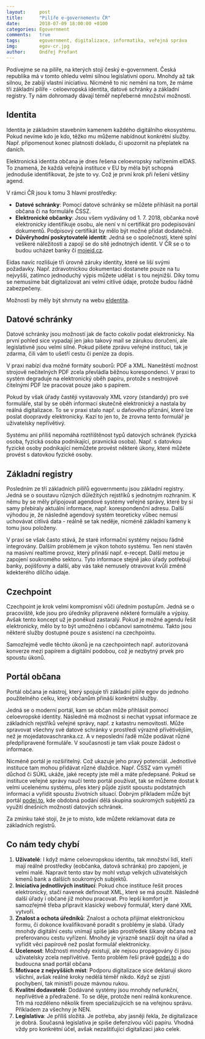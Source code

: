 ```yaml
---
layout:     post
title:      "Pilíře e-governementu ČR"
date:       2018-07-09 18:00:00 +0100
categories: Egovernment
comments:   true
tags:       egovernment, digitalizace, informatika, veřejná správa
img:        egov-cr.jpg
author:     Ondřej Profant
---
```


Podívejme se na pilíře, na kterých stojí český e-government. Česká republika má v tomto ohledu velmi silnou legislativní oporu. Mnohdy až tak silnou, že zabíjí vlastní iniciativu. Nicméně to nic nemění na tom, že máme tři základní pilíře - celoevropská identita, datové schránky a základní registry. Ty nám dohromady dávají téměř nepřeberné množství možností.

<!--more-->

## Identita

Identita je základním stavebním kamenem každého digitálního ekosystému. Pokud nevíme kdo je kdo, těžko mu můžeme nabídnout konkrétní služby. Např. připomenout konec platnosti dokladu, či upozornit na přeplatek na daních.

Elektronická identita občana je dnes řešena celoevropsky nařízením eIDAS. To znamená, že každá veřejná instituce v EU by měla být schopná jednoduše identifikovat, že jste to vy. Což je první krok při řešení většiny agend.

V rámci ČR jsou k tomu 3 hlavní prostředky:
* **Datové schránky**: Pomocí datové schránky se můžete přihlásit na portál občana či na formuláře ČSSZ.
* **Elektronické občanky**: Jsou všem vydávány od 1. 7. 2018, občanka nově elektronicky identifikuje osobu, ale není v ní certifikát pro podepisování dokumentů. Podpisový certifikát by mělo být možné přidat dodatečně.
* **Důvěryhodní poskytovatelé identit**: Jedná se o společnosti, které splní veškeré náležitosti a zapojí se do sítě jednotných identit. V ČR se o to budou ucházet banky či [mojeid.cz](https://www.mojeid.cz/).

Eidas navíc rozlišuje tři úrovně záruky identity, které se liší svými požadavky. Např. zdravotnickou dokumentaci dostanete pouze na tu nejvyšší, zatímco jednoduchý výpis můžete udělat i s tou nejnižší. Díky tomu se nemusíme bát digitalizovat ani velmi citlivé údaje, protože budou řádně zabezpečeny. 

Možnosti by měly být shrnuty na webu [eIdentita](https://www.eidentita.cz).

## Datové schránky

Datové schránky jsou možností jak de facto cokoliv podat elektronicky. Na první pohled sice vypadají jen jako takový mail se zárukou doručení, ale legislativně jsou velmi silné. Pokud píšete zprávu veřejné instituci, tak je zdarma, čili vám to ušetří cestu či peníze za dopis.

V praxi nabízí dva možné formáty souborů: PDF a XML. Naneštěstí možnost strojově nečitelných PDF zcela převládla běžnou korespondenci. V praxi to systém degraduje na elektronický oběh papíru, protože s nestrojově čitelnými PDF lze pracovat pouze jako s papírem.

Pokud by však úřady častěji vystavovaly XML vzory (standardy) pro své formuláře, stal by se oběh informací skutečně elektronický a nastala by reálná digitalizace. To se v praxi stalo např. u daňového přiznání, které lze poslat doopravdy elektronicky. Kazí to jen to, že zrovna tento formulář je uživatelsky nepřívětivý.

Systému ani příliš nepomáhá roztříštěnost typů datových schránek (fyzická osoba, fyzická osoba podnikající, pravnická osoba). Např. s datovkou fyzické osoby podnikající nemůžete provést některé úkony, které můžete provést s datovkou fyzické osoby.

## Základní registry

Posledním ze tří základních pilířů egovernmentu jsou základní registry. Jedná se o soustavu různých důležitých rejstříků s jednotným rozhraním. K němu by se měly připojovat agendové systémy veřejné správy, které by si samy přebíraly aktuální informace, např. korespondenční adresu. Další výhodou je, že následně agendový systém teoreticky vůbec nemusí uchovávat citlivá data - reálně se tak neděje, nicméně základní kameny k tomu jsou položeny.

V praxi se však často stává, že staré informační systémy nejsou řádně integrovány. Dalším problémem je výkon tohoto systému. Ten není stavěn na masivní realtime provoz, který přináší např. e-recept.
Další metou je zapojení soukromého sektoru. Tyto informace stejně jako úřady potřebují banky, pojišťovny a další, aby vás také nemusely otravovat kvůli změně kdekterého dílčího údaje.

## Czechpoint

Czechpoint je krok velmi kompromisní vůči úředním postupům. Jedná se o pracoviště, kde jsou pro úředníky připravené některé formuláře a výpisy. Avšak tento koncept už je poněkud zastaralý. Pokud je možné agendu řešit elektronicky, mělo by to být umožněno i občanovi samotnému. Takto jsou některé služby dostupné pouze s asistencí na czechpointu.

Samozřejmě vedle těchto úkonů je na czechpointech např. autorizovaná konverze mezi papírem a digitální podobou, což je nezbytný prvek pro spoustu úkonů.

## Portál občana

Portál občana je nástroj, který spojuje tři základní pilíře egov do jednoho použitelného celku, který občanům přináší konkrétní služby.

Jedná se o moderní portál, kam se občan může přihlásit pomocí celoevropské identity. Následně má možnost si nechat vypsat informace ze základních rejstříků veřejné správy, např. z katastru nemovitostí. Může spravovat všechny své datové schránky v prostředí výrazně přívětivějším, než je mojedatovaschranka.cz. A v neposlední řadě může podávat různé předpřipravené formuláře. V současnosti je tam však pouze žádost o informace.

Nicméně portál je rozšiřitelný. Což ukazuje jeho pravý potenciál. Jednotlivé instituce tam mohou přidávat různé dlaždice. Např. ČSSZ vám vyměří důchod či SÚKL ukáže, jaké recepty jste měl a máte předepsané. 
Pokud se instituce veřejné správy naučí tento portál používat, tak se můžeme dostat k velmi ucelenému systému, přes který půjde zjistit spoustu podstatných informací a vyřídit spoustu životních situací. Dobrým příkladem může být portál [podej.to](https://podejto.cz/), kde obdobná podání dělá skupina soukromých subjektů za využití dnešních možností datových schránek.

Za zmínku také stojí, že je to místo, kde můžete reklamovat data ze základních registrů.

## Co nám tedy chybí

1. **Uživatelé**: I když máme celoevropskou identitu, tak množství lidí, kteří mají reálné prostředky (eobčanka, datová schránka) pro zapojení, je velmi malé. Napravit tento stav by mohl vstup velkých uživatelských kmenů bank a dalších soukromých subjektů.
2. **Iniciativa jednotlivých institucí**: Pokud chce instituce řešit proces elektronicky, stačí navenek definovat XML, které se má použít. Následně další úřady i občané již mohou pracovat. Pro lepší komfort je samozřejmě třeba připravit klasický webový formulář, který dané XML vytvoří.
3. **Znalost a ochota úředníků**: Znalost a ochota přijímat elektronickou formu, či dokonce kvalifikovaně poradit s problémy je slabá. Úřady mnohdy digitální cestu vnímají spíše jako prostředek šikany občana než preferovanou cestu vyřízení. Mnohdy je výrazně snazší dojít na úřad a vyřídit věci papírově než poslat formulář elektronicky.
4. **Ucelenost**: Možnosti mnohdy existují, ale nejsou propagovány či jsou uživatelsky zcela nepřívětivé. Tento problém řeší právě [podej.to](https://podejto.cz/) a do budoucna snad portál občana
5. **Motivace z nejvyšších míst**: Podporu digitalizace sice deklarují skoro všichni, avšak reálné kroky nedělá téměř nikdo. Když se zjistí pochybení, tak ministři pouze mávnou rukou.
6. **Kvalitní dodavatelé**: Dodávané systémy jsou mnohdy nefunkční, nepřívětivé a předražené. To se děje, protože není reálná konkurence. Trh má rozděleno několik firem specializujících se na veřejnou správu. Příkladem za všechny je NEN. 
7. **Legislativa**: Je příliš složitá. Je potřeba, aby jasněji řekla, že digitalizace je dobrá. Současná legislativa je spíše defenzívou vůči papíru. Vhodná vždy pro konkrétní účel, avšak nezaštiťující digitalizaci jako celek.
